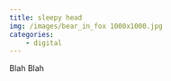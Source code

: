 ```yaml
---
title: sleepy head
img: /images/bear_in_fox 1000x1000.jpg
categories:
    - digital
---
```

Blah Blah
